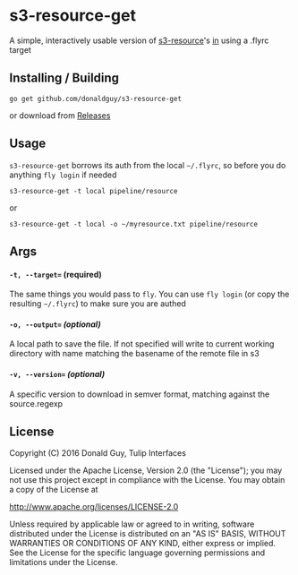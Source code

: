 # s3-resource-get

A simple, interactively usable version of [s3-resource](https://github.com/concourse/s3-resource)'s [in](https://github.com/concourse/s3-resource/blob/master/cmd/in/main.go) using a .flyrc target

## Installing / Building

`go get github.com/donaldguy/s3-resource-get`

or download from [Releases](https://github.com/donaldguy/s3-resource-get/releases)

## Usage

`s3-resource-get` borrows its auth from the local `~/.flyrc`, so before you do anything
`fly login` if needed

```
s3-resource-get -t local pipeline/resource
```

or

```
s3-resource-get -t local -o ~/myresource.txt pipeline/resource
```

## Args

#### `-t, --target=` **(required)**
The same things you would pass to `fly`. You can use `fly login` (or copy the resulting `~/.flyrc`) to make sure you are authed

#### `-o, --output=` *(optional)*
A local path to save the file. If not specified will write to current working directory with name matching the basename of the remote file in s3

#### `-v, --version=` *(optional)*
A specific version to download in semver format, matching against the source.regexp

## License
Copyright (C) 2016 Donald Guy, Tulip Interfaces

Licensed under the Apache License, Version 2.0 (the "License");
you may not use this project except in compliance with the License.
You may obtain a copy of the License at

http://www.apache.org/licenses/LICENSE-2.0

Unless required by applicable law or agreed to in writing, software
distributed under the License is distributed on an "AS IS" BASIS,
WITHOUT WARRANTIES OR CONDITIONS OF ANY KIND, either express or implied.
See the License for the specific language governing permissions and
limitations under the License.
